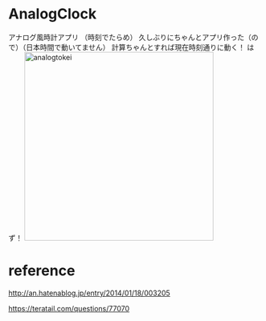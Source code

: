 # AnalogClock
アナログ風時計アプリ （時刻でたらめ）
久しぶりにちゃんとアプリ作った（ので）（日本時間で動いてません）
計算ちゃんとすれば現在時刻通りに動く！ はず！
<img width="376" alt="analogtokei" src="https://user-images.githubusercontent.com/17097488/29484092-74361b7a-84f2-11e7-86f2-ac0ede159105.png">


# reference
http://an.hatenablog.jp/entry/2014/01/18/003205

https://teratail.com/questions/77070
